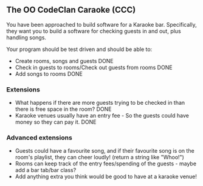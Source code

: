 ## The OO CodeClan Caraoke (CCC)

You have been approached to build software for a Karaoke bar. Specifically, they want you to build a software for checking guests in and out, plus handling songs.

Your program should be test driven and should be able to:

- Create rooms, songs and guests DONE
- Check in guests to rooms/Check out guests from rooms DONE
- Add songs to rooms DONE

### Extensions

- What happens if there are more guests trying to be checked in than there is free space in the room? DONE
- Karaoke venues usually have an entry fee - So the guests could have money so they can pay it. DONE


### Advanced extensions

- Guests could have a favourite song, and if their favourite song is on the room's playlist, they can cheer loudly! (return a string like "Whoo!")
- Rooms can keep track of the entry fees/spending of the guests - maybe add a bar tab/bar class?
- Add anything extra you think would be good to have at a karaoke venue!

